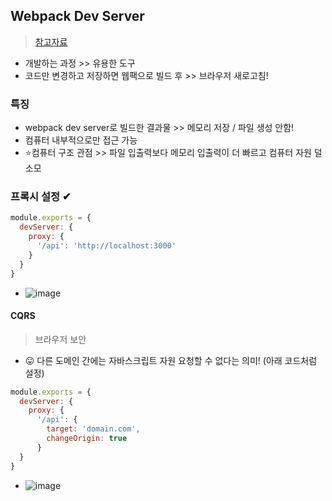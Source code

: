 ## Webpack Dev Server
> [참고자료](https://joshua1988.github.io/webpack-guide/devtools/webpack-dev-server.html#webpack-dev-server)
- 개발하는 과정 >> 유용한 도구
- 코드만 변경하고 저장하면 웹팩으로 빌드 후 >> 브라우저 새로고침!

### 특징
- webpack dev server로 빌드한 결과물 >> 메모리 저장 / 파일 생성 안함!
- 컴퓨터 내부적으로만 접근 가능
- ⭐컴퓨터 구조 관점 >> 파일 입출력보다 메모리 입출력이 더 빠르고 컴퓨터 자원 덜 소모

### 프록시 설정 ✔
```js
module.exports = {
  devServer: {
    proxy: {
      '/api': 'http://localhost:3000'
    }
  }
}
```


- ![image](https://user-images.githubusercontent.com/61215550/207739588-666fbb0c-de3c-45f0-8432-693ff8403666.png)
#### CQRS 
> 브라우저 보안
- 😛 다른 도메인 간에는 자바스크립트 자원 요청할 수 없다는 의미! (아래 코드처럼 설정)


```js
module.exports = {
  devServer: {
    proxy: {
      '/api': {
        target: 'domain.com',
        changeOrigin: true
      }
  }
}
```


- ![image](https://user-images.githubusercontent.com/61215550/207739719-00a3afce-0d93-455c-b34b-2d8a2a1555f5.png)
